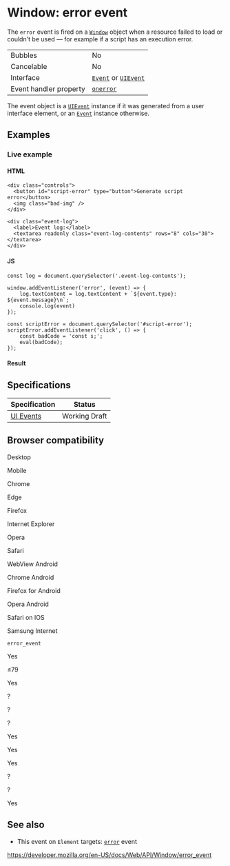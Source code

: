 Window: error event
===================

The `error` event is fired on a [`Window`](../window) object when a resource failed to load or couldn't be used — for example if a script has an execution error.

<table><tbody><tr class="odd"><td>Bubbles</td><td>No</td></tr><tr class="even"><td>Cancelable</td><td>No</td></tr><tr class="odd"><td>Interface</td><td><a href="../event"><code>Event</code></a> or <a href="../uievent"><code>UIEvent</code></a></td></tr><tr class="even"><td>Event handler property</td><td><a href="../globaleventhandlers/onerror"><code>onerror</code></a></td></tr></tbody></table>

The event object is a [`UIEvent`](../uievent) instance if it was generated from a user interface element, or an [`Event`](../event) instance otherwise.

Examples
--------

### Live example

#### HTML

    <div class="controls">
      <button id="script-error" type="button">Generate script error</button>
      <img class="bad-img" />
    </div>

    <div class="event-log">
      <label>Event log:</label>
      <textarea readonly class="event-log-contents" rows="8" cols="30"></textarea>
    </div>

#### JS

    const log = document.querySelector('.event-log-contents');

    window.addEventListener('error', (event) => {
        log.textContent = log.textContent + `${event.type}: ${event.message}\n`;
        console.log(event)
    });

    const scriptError = document.querySelector('#script-error');
    scriptError.addEventListener('click', () => {
        const badCode = 'const s;';
        eval(badCode);
    });

#### Result

Specifications
--------------

<table><thead><tr class="header"><th>Specification</th><th>Status</th></tr></thead><tbody><tr class="odd"><td><a href="https://w3c.github.io/uievents/#event-type-error">UI Events</a></td><td><span class="spec-wd">Working Draft</span></td></tr></tbody></table>

Browser compatibility
---------------------

Desktop

Mobile

Chrome

Edge

Firefox

Internet Explorer

Opera

Safari

WebView Android

Chrome Android

Firefox for Android

Opera Android

Safari on IOS

Samsung Internet

`error_event`

Yes

≤79

Yes

?

?

?

Yes

Yes

Yes

?

?

Yes

See also
--------

-   This event on `Element` targets: [`error`](../element/error_event) event

<a href="https://developer.mozilla.org/en-US/docs/Web/API/Window/error_event" class="_attribution-link">https://developer.mozilla.org/en-US/docs/Web/API/Window/error_event</a>

